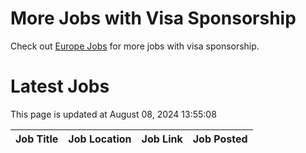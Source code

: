 # More Jobs with Visa Sponsorship

Check out [Europe Jobs](https://github.com/sureshparimi/europejobs#latest-jobs) for more jobs with visa sponsorship.

# Latest Jobs

This page is updated at August 08, 2024 13:55:08

| Job Title | Job Location | Job Link | Job Posted |
| --- | --- | --- | --- |
